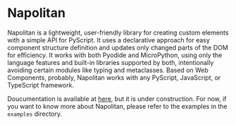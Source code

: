 # Napolitan

Napolitan is a lightweight, user-friendly library for creating custom elements with a simple API for PyScript. It uses a declarative approach for easy component structure definition and updates only changed parts of the DOM for efficiency. It works with both Pyodide and MicroPython, using only the language features and built-in libraries supported by both, intentionally avoiding certain modules like typing and metaclasses. Based on Web Components, probably, Napolitan works with any PyScript, JavaScript, or TypeScript framework.

Doucumentation is available at [here](https://i2y.github.io/castella/), but it is under construction.
For now, if you want to know more about Napolitan, please refer to the examples in the `examples` directory.
